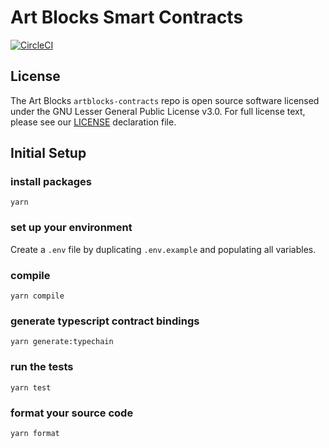 # Art Blocks Smart Contracts

[![CircleCI](https://circleci.com/gh/ArtBlocks/artblocks-contracts/tree/main.svg?style=svg&circle-token=757a2689792bc9c126834396d6fa47e8f023bc2d)](https://circleci.com/gh/ArtBlocks/artblocks-contracts/tree/main)

## License

The Art Blocks `artblocks-contracts` repo is open source software licensed under the GNU Lesser General Public License v3.0. For full license text, please see our [LICENSE](https://github.com/ArtBlocks/artblocks-contracts/blob/main/LICENSE) declaration file.

## Initial Setup

### install packages
`yarn`

### set up your environment

Create a `.env` file by duplicating `.env.example` and populating all variables.

### compile
`yarn compile`

### generate typescript contract bindings
`yarn generate:typechain`

### run the tests
`yarn test`

### format your source code
`yarn format`
